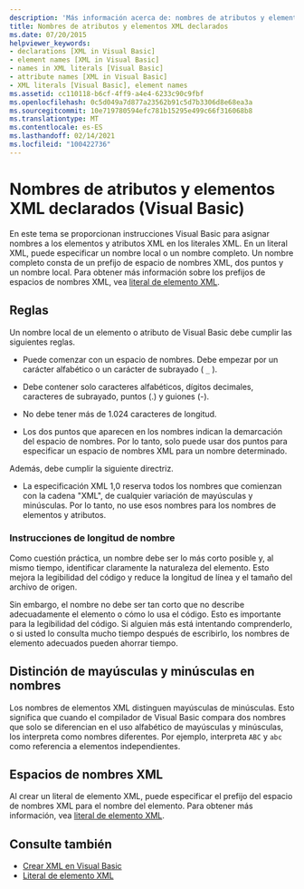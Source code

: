 ```yaml
---
description: 'Más información acerca de: nombres de atributos y elementos XML declarados (Visual Basic)'
title: Nombres de atributos y elementos XML declarados
ms.date: 07/20/2015
helpviewer_keywords:
- declarations [XML in Visual Basic]
- element names [XML in Visual Basic]
- names in XML literals [Visual Basic]
- attribute names [XML in Visual Basic]
- XML literals [Visual Basic], element names
ms.assetid: cc110118-b6cf-4ff9-a4e4-6233c90c9fbf
ms.openlocfilehash: 0c5d049a7d877a23562b91c5d7b3306d8e68ea3a
ms.sourcegitcommit: 10e719780594efc781b15295e499c66f316068b8
ms.translationtype: MT
ms.contentlocale: es-ES
ms.lasthandoff: 02/14/2021
ms.locfileid: "100422736"
---
```

# <a name="names-of-declared-xml-elements-and-attributes-visual-basic"></a>Nombres de atributos y elementos XML declarados (Visual Basic)

En este tema se proporcionan instrucciones Visual Basic para asignar nombres a los elementos y atributos XML en los literales XML.  En un literal XML, puede especificar un nombre local o un nombre completo. Un nombre completo consta de un prefijo de espacio de nombres XML, dos puntos y un nombre local. Para obtener más información sobre los prefijos de espacios de nombres XML, vea [literal de elemento XML](../../../language-reference/xml-literals/xml-element-literal.md).  
  
## <a name="rules"></a>Reglas  

 Un nombre local de un elemento o atributo de Visual Basic debe cumplir las siguientes reglas.  
  
- Puede comenzar con un espacio de nombres. Debe empezar por un carácter alfabético o un carácter de subrayado ( `_` ).  
  
- Debe contener solo caracteres alfabéticos, dígitos decimales, caracteres de subrayado, puntos (.) y guiones (-).  
  
- No debe tener más de 1.024 caracteres de longitud.  
  
- Los dos puntos que aparecen en los nombres indican la demarcación del espacio de nombres. Por lo tanto, solo puede usar dos puntos para especificar un espacio de nombres XML para un nombre determinado.  
  
 Además, debe cumplir la siguiente directriz.  
  
- La especificación XML 1,0 reserva todos los nombres que comienzan con la cadena "XML", de cualquier variación de mayúsculas y minúsculas. Por lo tanto, no use esos nombres para los nombres de elementos y atributos.  
  
### <a name="name-length-guidelines"></a>Instrucciones de longitud de nombre  

 Como cuestión práctica, un nombre debe ser lo más corto posible y, al mismo tiempo, identificar claramente la naturaleza del elemento. Esto mejora la legibilidad del código y reduce la longitud de línea y el tamaño del archivo de origen.  
  
 Sin embargo, el nombre no debe ser tan corto que no describe adecuadamente el elemento o cómo lo usa el código. Esto es importante para la legibilidad del código. Si alguien más está intentando comprenderlo, o si usted lo consulta mucho tiempo después de escribirlo, los nombres de elemento adecuados pueden ahorrar tiempo.  
  
## <a name="case-sensitivity-in-names"></a>Distinción de mayúsculas y minúsculas en nombres  

 Los nombres de elementos XML distinguen mayúsculas de minúsculas. Esto significa que cuando el compilador de Visual Basic compara dos nombres que solo se diferencian en el uso alfabético de mayúsculas y minúsculas, los interpreta como nombres diferentes. Por ejemplo, interpreta `ABC` y `abc` como referencia a elementos independientes.  
  
## <a name="xml-namespaces"></a>Espacios de nombres XML  

 Al crear un literal de elemento XML, puede especificar el prefijo del espacio de nombres XML para el nombre del elemento. Para obtener más información, vea [literal de elemento XML](../../../language-reference/xml-literals/xml-element-literal.md).  
  
## <a name="see-also"></a>Consulte también

- [Crear XML en Visual Basic](creating-xml.md)
- [Literal de elemento XML](../../../language-reference/xml-literals/xml-element-literal.md)
